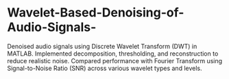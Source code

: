 # Wavelet-Based-Denoising-of-Audio-Signals-
Denoised audio signals using Discrete Wavelet Transform (DWT) in MATLAB. Implemented decomposition, thresholding, and reconstruction to reduce realistic noise. Compared performance with Fourier Transform using Signal-to-Noise Ratio (SNR) across various wavelet types and levels.
